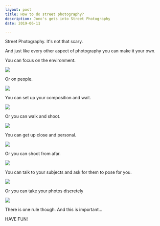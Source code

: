 ```yaml
---
layout: post
title: How to do street photography?
description: Jono's gets into Street Photography
date: 2019-06-11

---
```


Street Photography. It's not that scary.

And just like every other aspect of photography you can make it your own.

You can focus on the environment.

![](/public/images/12072019-4.jpeg)

Or on people.

![](/public/images/12072019-3.jpeg)

You can set up your composition and wait.

![](/public/images/12072019-7.jpeg)

Or you can walk and shoot.

![](/public/images/12072019-2.jpeg)

You can get up close and personal.

![](/public/images/12072019-6.jpeg)

Or you can shoot from afar.

![](/public/images/12072019-5.jpeg)

You can talk to your subjects and ask for them to pose for you.

![](/public/images/12072019.jpeg)

Or you can take your photos discretely

![](/public/images/12072019-1.jpeg)

There is one rule though. And this is important...

HAVE FUN!
